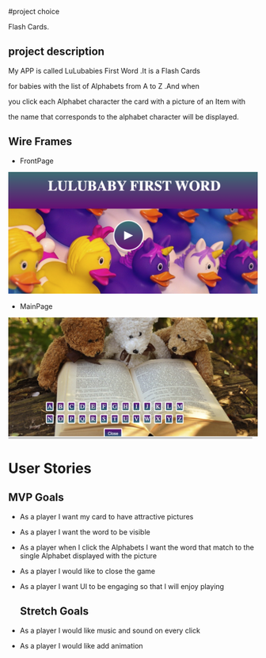 

#project choice


 Flash Cards.

## project description
  
My APP is called LuLubabies First Word .It is a Flash Cards 

for babies with the list of Alphabets from A to Z .And when

you click each Alphabet character the card with a picture of an Item with

the name that corresponds to the alphabet character will be displayed.

    
   ## Wire Frames

- FrontPage

<img src="./images/Screen Shot 2021-02-22 at 11.37.17 PM.png">






- MainPage



<img src ="./images/Screen Shot 2021-02-22 at 11.37.34 PM.png">







  # User Stories


## MVP Goals

- As a player I want my card to have attractive pictures

- As a player I want the word to be visible

- As a player when I click the Alphabets I want the word that match to the single
Alphabet displayed with the picture

- As a player I would like to close the game

- As a player I want UI to be engaging so that I will enjoy playing



   ## Stretch Goals

- As a player I would like music and sound on every click

- As a player I would like add animation  